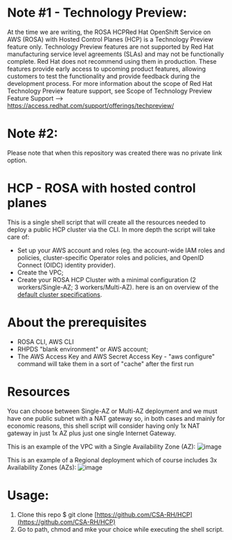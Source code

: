 # Note #1 - Technology Preview:
At the time we are writing, the ROSA HCPRed Hat OpenShift Service on AWS (ROSA) with Hosted Control Planes (HCP) is a Technology Preview feature only. 
Technology Preview features are not supported by Red Hat manufacturing service level agreements (SLAs) and may not be functionally complete. Red Hat does not recommend using them in production. These features provide early access to upcoming product features, allowing customers to test the functionality and provide feedback during the development process. For more information about the scope of Red Hat Technology Preview feature support, see Scope of Technology Preview Feature Support --> https://access.redhat.com/support/offerings/techpreview/

# Note #2:
Please note that when this repository was created there was no private link option.

# HCP - ROSA with hosted control planes
This is a single shell script that will create all the resources needed to deploy a public HCP cluster via the CLI.
In more depth the script will take care of:
- Set up your AWS account and roles (eg. the account-wide IAM roles and policies, cluster-specific Operator roles and policies, and OpenID Connect (OIDC) identity provider).
- Create the VPC;
- Create your ROSA HCP Cluster with a minimal configuration (2 workers/Single-AZ; 3 workers/Multi-AZ).
here is an on overview of the [default cluster specifications](https://docs.openshift.com/rosa/rosa_hcp/rosa-hcp-sts-creating-a-cluster-quickly.html#rosa-sts-overview-of-the-default-cluster-specifications_rosa-hcp-sts-creating-a-cluster-quickly).

# About the prerequisites
- ROSA CLI, AWS CLI
- RHPDS "blank environment" or AWS account; 
- The AWS Access Key and AWS Secret Access Key - "aws configure" command will take them in a sort of "cache" after the first run

# Resources
You can choose between Single-AZ or Multi-AZ deployment and we must have one public subnet with a NAT gateway so, in both cases and mainly for economic reasons, this shell script will consider having only 1x NAT gateway in just 1x AZ plus just one single Internet Gateway.

This is an example of the VPC with a Single Availability Zone (AZ):
![image](https://github.com/CSA-RH/HCP/assets/40911235/5b917abd-f8a9-4b2c-a256-254413cce29b)

This is an example of a Regional deployment which of course includes 3x Availability Zones (AZs):
![image](https://github.com/CSA-RH/HCP/assets/40911235/9811709c-4a38-4640-9f30-589f92fd8b6a)

# Usage:
1. Clone this repo
$ git clone [https://github.com/CSA-RH/HCP](https://github.com/CSA-RH/HCP)
2. Go to path, chmod and mke your choice while executing the shell script.

